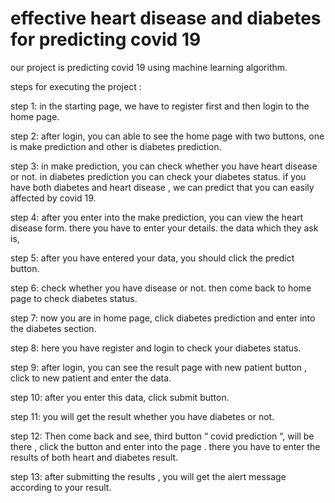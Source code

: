 # effective heart disease and diabetes for predicting covid 19

our project is predicting covid 19 using machine learning algorithm. 

steps for executing the project :

step 1: in the starting page, we have to register first and then login to the home page.

step 2: after login, you can able to see the home page with two buttons, one is make prediction and other is diabetes prediction.

step 3: in make prediction, you can check whether you have heart disease or not. in diabetes prediction you can check your diabetes status. if you have both diabetes and heart disease , we can predict that you can easily affected by covid 19.

step 4: after you enter into the make prediction, you can view the heart disease form. there you have to enter your details. 
the data which they ask is,

step 5: after you have entered your data, you should click the predict button.

step 6: check whether you have disease or not. then come back to home page to check diabetes status.

step 7: now you are in home page, click diabetes prediction and enter into the diabetes section.

step 8: here you have register and login to check your diabetes status.

step 9: after login, you can see the result page with new patient button , click to new patient and enter the data.

step 10: after you enter this data, click submit button.

step 11: you will get the result whether you have diabetes or not.

step 12: Then come back and see, third button “ covid prediction “, will be there , click the button and enter into the page . there you have to enter the results of both heart and diabetes result.

step 13: after submitting the results , you will get the alert message according to your result.

